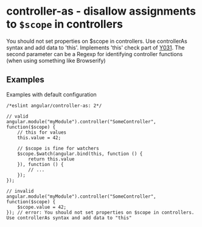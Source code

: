 # controller-as - disallow assignments to `$scope` in controllers

You should not set properties on $scope in controllers.
Use controllerAs syntax and add data to 'this'.
Implements 'this' check part of [Y031](https://github.com/johnpapa/angular-styleguide#style-y031).
The second parameter can be a Regexp for identifying controller functions (when using something like Browserify)

## Examples

Examples with default configuration

    /*eslint angular/controller-as: 2*/

    // valid
    angular.module("myModule").controller("SomeController", function($scope) {
        // this for values
        this.value = 42;

        // $scope is fine for watchers
        $scope.$watch(angular.bind(this, function () {
            return this.value
        }), function () {
            // ...
        });
    });

    // invalid
    angular.module("myModule").controller("SomeController", function($scope) {
        $scope.value = 42;
    }); // error: You should not set properties on $scope in controllers. Use controllerAs syntax and add data to "this"
